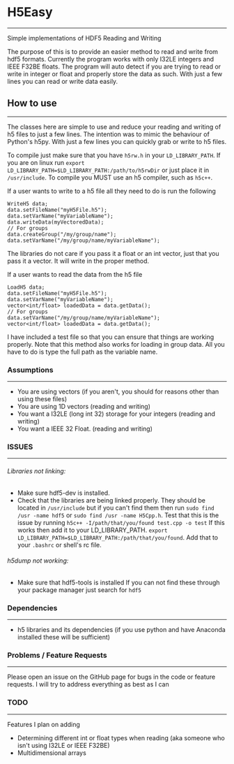 # H5Easy
---------
Simple implementations of HDF5 Reading and Writing

The purpose of this is to provide an easier method to read and write from hdf5 formats. Currently the program works with only 
I32LE integers and IEEE F32BE floats. The program will auto detect if you are trying to read or write in integer or float and
properly store the data as such. With just a few lines you can read or write data easily. 

## How to use
-------------
The classes here are simple to use and reduce your reading and writing of h5 files to just a few lines. The intention was to mimic the behaviour 
of Python's h5py. With just a few lines you can quickly grab or write to h5 files. 

To compile just make sure that you have `h5rw.h` in your `LD_LIBRARY_PATH`. If you are on linux run `export LD_LIBRARY_PATH=$LD_LIBRARY_PATH:/path/to/h5rwDir` 
or just place it in `/usr/include`. To compile you MUST use an h5 compiler, such as `h5c++`. 

If a user wants to write to a h5 file all they need to do is run the following
```
WriteH5 data;
data.setFileName("myH5File.h5");
data.setVarName("myVariableName");
data.writeData(myVectoredData);
// For groups
data.createGroup("/my/group/name");
data.setVarName("/my/group/name/myVariableName");
```
The libraries do not care if you pass it a float or an int vector, just that you pass it a vector. It will write in the proper method.

If a user wants to read the data from the h5 file
```
LoadH5 data;
data.setFileName("myH5File.h5");
data.setVarName("myVariableName");
vector<int/float> loadedData = data.getData();
// For groups
data.setVarName("/my/group/name/myVariableName");
vector<int/float> loadedData = data.getData();
```

I have included a test file so that you can ensure that things are working properly.
Note that this method also works for loading in group data. All you have to do is type the full path as the variable name.

### Assumptions
---------------
- You are using vectors (if you aren't, you should for reasons other than using these files)
- You are using 1D vectors (reading and writing)
- You want a I32LE (long int 32) storage for your integers (reading and writing)
- You want a IEEE 32 Float. (reading and writing)

### ISSUES
-----------
###### Libraries not linking:
 - Make sure hdf5-dev is installed. 
 - Check that the libraries are being linked properly. They should be located in `/usr/include` but if you can't find them then run `sudo find /usr -name hdf5` or `sudo find /usr -name H5Cpp.h`. 
   Test that this is the issue by running `h5c++ -I/path/that/you/found test.cpp -o test` If this works then add it to your LD_LIBRARY_PATH. `export LD_LIBRARY_PATH=$LD_LIBRARY_PATH:/path/that/you/found`. Add that to your `.bashrc` or shell's rc file. 

###### h5dump not working:
 - Make sure that hdf5-tools is installed
If you can not find these through your package manager just search for `hdf5`


### Dependencies
----------------
- h5 libraries and its dependencies (if you use python and have Anaconda installed these will be sufficient)

### Problems / Feature Requests
--------------
Please open an issue on the GitHub page for bugs in the code or feature requests. I will try to address everything as best as I can

### TODO
--------
Features I plan on adding
- Determining different int or float types when reading (aka someone who isn't using I32LE or IEEE F32BE)
- Multidimensional arrays
